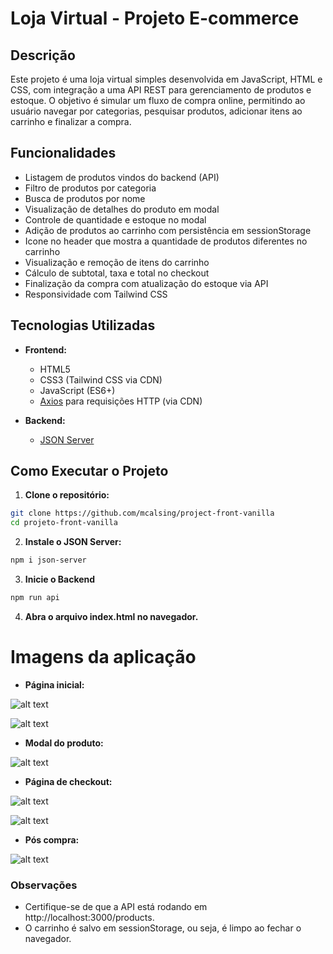 # Loja Virtual - Projeto E-commerce

## Descrição

Este projeto é uma loja virtual simples desenvolvida em JavaScript, HTML e CSS, com integração a uma API REST para gerenciamento de produtos e estoque. O objetivo é simular um fluxo de compra online, permitindo ao usuário navegar por categorias, pesquisar produtos, adicionar itens ao carrinho e finalizar a compra.


## Funcionalidades

- Listagem de produtos vindos do backend (API)
- Filtro de produtos por categoria
- Busca de produtos por nome
- Visualização de detalhes do produto em modal
- Controle de quantidade e estoque no modal
- Adição de produtos ao carrinho com persistência em sessionStorage
- Icone no header que mostra a quantidade de produtos diferentes no carrinho
- Visualização e remoção de itens do carrinho
- Cálculo de subtotal, taxa e total no checkout
- Finalização da compra com atualização do estoque via API
- Responsividade com Tailwind CSS


## Tecnologias Utilizadas

- **Frontend:**  
  - HTML5  
  - CSS3 (Tailwind CSS via CDN)  
  - JavaScript (ES6+)
  - [Axios](https://axios-http.com/) para requisições HTTP (via CDN)

- **Backend:**  
  - [JSON Server](https://github.com/typicode/json-server)


## Como Executar o Projeto

1. **Clone o repositório:**
  ```bash
  git clone https://github.com/mcalsing/project-front-vanilla
  cd projeto-front-vanilla
  ```

2. **Instale o JSON Server:**
  ```bash
  npm i json-server
  ```

3. **Inicie o Backend**
  ```bash
  npm run api
  ```

4. **Abra o arquivo index.html no navegador.**

# Imagens da aplicação

- **Página inicial:**

![alt text](images/project-prints/pagina-inicial.png)

![alt text](images/project-prints/index-responsivo.png)


- **Modal do produto:**

![alt text](images/project-prints/modal.png)


- **Página de checkout:**

![alt text](images/project-prints/checkout.png)

![alt text](images/project-prints/checkout-responsivo.png)


- **Pós compra:**

![alt text](images/project-prints/pos-compra.png)

### Observações
  - Certifique-se de que a API está rodando em http://localhost:3000/products.
  - O carrinho é salvo em sessionStorage, ou seja, é limpo ao fechar o navegador.
